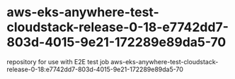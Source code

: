 # aws-eks-anywhere-test-cloudstack-release-0-18-e7742dd7-803d-4015-9e21-172289e89da5-70
repository for use with E2E test job aws-eks-anywhere-test-cloudstack-release-0-18:e7742dd7-803d-4015-9e21-172289e89da5-70

